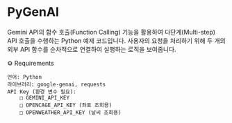 # PyGenAI

Gemini API의 함수 호출(Function Calling) 기능을 활용하여 다단계(Multi-step) API 호출을 수행하는 Python 예제 코드입니다. 사용자의 요청을 처리하기 위해 두 개의 외부 API 함수를 순차적으로 연결하여 실행하는 로직을 보여줍니다.

⚙️ Requirements

    언어: Python
    라이브러리: google-genai, requests
    API Key (환경 변수 필요):
        □ GEMINI_API_KEY
        □ OPENCAGE_API_KEY (좌표 조회용)
        □ OPENWEATHER_API_KEY (날씨 조회용)
